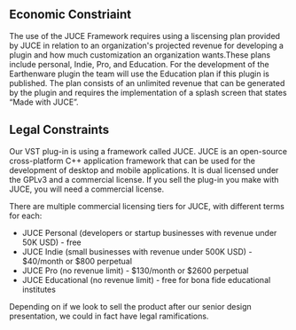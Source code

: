 ## Economic Constriaint
The use of the JUCE Framework requires using a liscensing plan provided by JUCE in relation to an organization's projected revenue for developing a plugin and
how much customization an organization wants.These plans include personal, Indie, Pro, and Education. For the development of the Earthenware plugin 
the team will use the Education plan if this plugin is published. The plan consists of an unlimited revenue that can be generated by the plugin and 
requires the implementation of a splash screen that states “Made with JUCE”. 

## Legal Constraints

Our VST plug-in is using a framework called JUCE. JUCE is an open-source cross-platform C++ application framework that can be used for the development of desktop and mobile applications. It is dual licensed under the GPLv3 and a commercial license. If you sell the plug-in you make with JUCE, you will need a commercial license.

There are multiple commercial licensing tiers for JUCE, with different terms for each:
- JUCE Personal (developers or startup businesses with revenue under 50K USD) - free
- JUCE Indie (small businesses with revenue under 500K USD) - $40/month or $800 perpetual
- JUCE Pro (no revenue limit) - $130/month or $2600 perpetual
- JUCE Educational (no revenue limit) - free for bona fide educational institutes

Depending on if we look to sell the product after our senior design presentation, we could in fact have legal ramifications.
